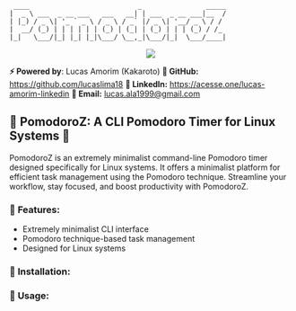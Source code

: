 ```
 ____                           _                _____
|  _ \ ___  _ __ ___   ___   __| | ___  _ __ ___|__  /
| |_) / _ \| '_ ` _ \ / _ \ / _` |/ _ \| '__/ _ \ / / 
|  __/ (_) | | | | | | (_) | (_| | (_) | | | (_) / /_ 
|_|   \___/|_| |_| |_|\___/ \__,_|\___/|_|  \___/____|
```

<div align="center">
	<img src="https://i.imgur.com/8BgVXcY.png](https://github.com/lucaslima18/PomodoroZ/blob/main/storage/images/pomodoroz_icon.png">
</div>

**⚡ Powered by**: Lucas Amorim (Kakaroto)
**🐙 GitHub:** https://github.com/lucaslima18
**🔗 LinkedIn:** https://acesse.one/lucas-amorim-linkedin
**📧 Email:** lucas.ala1999@gmail.com

## 🍅 **PomodoroZ**: A CLI Pomodoro Timer for Linux Systems 🚀

PomodoroZ is an extremely minimalist command-line Pomodoro timer designed specifically for Linux systems. It offers a minimalist platform for efficient task management using the Pomodoro technique. Streamline your workflow, stay focused, and boost productivity with PomodoroZ.

### 🔧 **Features**:
- Extremely minimalist CLI interface
- Pomodoro technique-based task management
- Designed for Linux systems

### 🚀 **Installation**:


### 📖 **Usage**:

